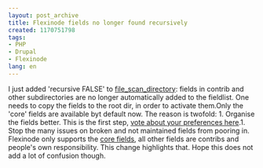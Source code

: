 ```yaml
---
layout: post_archive
title: Flexinode fields no longer found recursively
created: 1170751798
tags:
- PHP
- Drupal
- Flexinode
lang: en
---
```

I just added 'recursive FALSE' to [file_scan_directory](http://api.drupal.org/api/4.7/function/file_scan_directory): fields in contrib and other subdirectories are no longer automatically added to the fieldlist. One needs to copy the fields to the root dir, in order to activate them.Only the 'core' fields are available byt default now. The reason is twofold: 1. Organise the fields better. This is the first step, [vote about your preferences here](http://groups.drupal.org/node/2172).1. Stop the many issues on broken and not maintained fields from pooring in. Flexinode only supports the [core fields](http://groups.drupal.org/node/2338), all other fields are contribs and people's own responsibility. This change highlights that. Hope this does not add a lot of confusion though.
